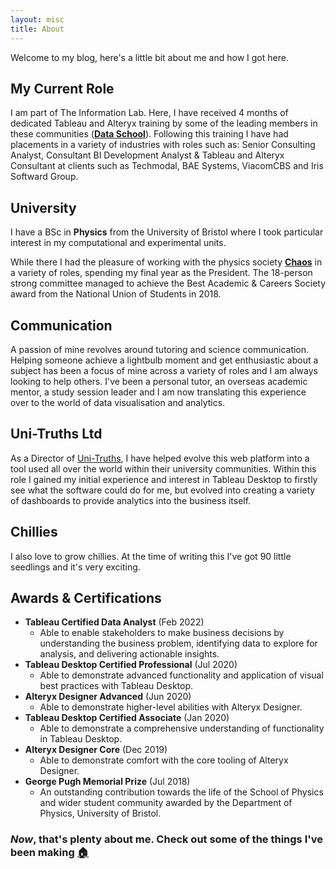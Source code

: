```yaml
---
layout: misc
title: About
---
```

Welcome to my blog, here's a little bit about me and how I got here.

## My Current Role
I am part of The Information Lab. Here, I have received 4 months of dedicated Tableau and Alteryx training by some of the leading members in these communities (**[Data School](https://www.thedataschool.co.uk/)**). Following this training I have had placements in a variety of industries with roles such as: Senior Consulting Analyst, Consultant BI Development Analyst & Tableau and Alteryx Consultant at clients such as Techmodal, BAE Systems, ViacomCBS and Iris Softward Group. 

## University
I have a BSc in **Physics** from the University of Bristol where I took particular interest in my computational and experimental units.

While there I had the pleasure of working with the physics society **[Chaos](https://www.bristolchaos.com)** in a variety of roles, spending my final year as the President. The 18-person strong committee managed to achieve the Best Academic & Careers Society award from the National Union of Students in 2018.

## Communication
A passion of mine revolves around tutoring and science communication. Helping someone achieve a lightbulb moment and get enthusiastic about a subject has been a focus of mine across a variety of roles and I am always looking to help others. I've been a personal tutor, an overseas academic mentor, a study session leader and I am now translating this experience over to the world of data visualisation and analytics.

## Uni-Truths Ltd
As a Director of [Uni-Truths](https://www.uni-truths.com), I have helped evolve this web platform into a tool used all over the world within their university communities. Within this role I gained my initial experience and interest in Tableau Desktop to firstly see what the software could do for me, but evolved into creating a variety of dashboards to provide analytics into the business itself. 

## Chillies 
I also love to grow chillies. At the time of writing this I've got 90 little seedlings and it's very exciting. 

## Awards & Certifications
- **Tableau Certified Data Analyst** (Feb 2022)
    - Able to enable stakeholders to make business decisions by understanding the business problem, identifying data to explore for analysis, and delivering actionable insights.
- **Tableau Desktop Certified Professional** (Jul 2020)
    - Able to demonstrate advanced functionality and application of visual best practices with Tableau Desktop.
- **Alteryx Designer Advanced** (Jun 2020)
    - Able to demonstrate higher-level abilities with Alteryx Designer.
- **Tableau Desktop Certified Associate** (Jan 2020)
    - Able to demonstrate a comprehensive understanding of functionality in Tableau Desktop.
- **Alteryx Designer Core** (Dec 2019)
    - Able to demonstrate comfort with the core tooling of Alteryx Designer.
- **George Pugh Memorial Prize** (Jul 2018)
    - An outstanding contribution towards the life of the School of Physics and wider student community awarded by the Department of Physics, University of Bristol.

### *Now*, that's plenty about me. Check out some of the things I've been making [🏠](https://chrisvizes.github.io/)
